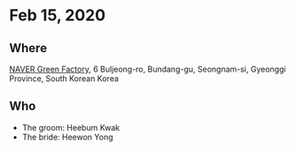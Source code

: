 # Feb 15, 2020

## Where
[NAVER Green Factory](http://naver.me/x9KizuwR), 6 Buljeong-ro, Bundang-gu, Seongnam-si, Gyeonggi Province, South Korean Korea

## Who

* The groom: Heebum Kwak 
* The bride: Heewon Yong
